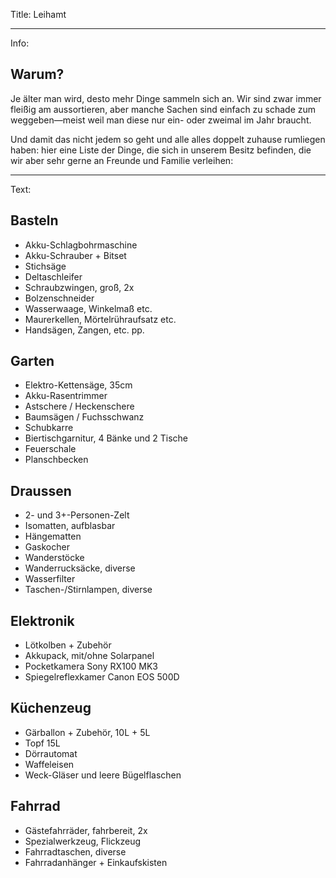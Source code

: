Title: Leihamt

----

Info: 

## Warum?

Je älter man wird, desto mehr Dinge sammeln sich an. Wir sind zwar immer fleißig am aussortieren, aber manche Sachen sind einfach zu schade zum weggeben—meist weil man diese nur ein- oder zweimal im Jahr braucht. 

Und damit das nicht jedem so geht und alle alles doppelt zuhause rumliegen haben: hier eine Liste der Dinge, die sich in unserem Besitz befinden, die wir aber sehr gerne an Freunde und Familie verleihen:

----

Text:

## Basteln

- Akku-Schlagbohrmaschine
- Akku-Schrauber + Bitset
- Stichsäge
- Deltaschleifer
- Schraubzwingen, groß, 2x
- Bolzenschneider
- Wasserwaage, Winkelmaß etc.
- Maurerkellen, Mörtelrühraufsatz etc.
- Handsägen, Zangen, etc. pp.

## Garten

- Elektro-Kettensäge, 35cm
- Akku-Rasentrimmer
- Astschere / Heckenschere
- Baumsägen / Fuchsschwanz
- Schubkarre
- Biertischgarnitur, 4 Bänke und 2 Tische
- Feuerschale
- Planschbecken

## Draussen

- 2- und 3+-Personen-Zelt
- Isomatten, aufblasbar
- Hängematten
- Gaskocher
- Wanderstöcke
- Wanderrucksäcke, diverse
- Wasserfilter
- Taschen-/Stirnlampen, diverse

## Elektronik

- Lötkolben + Zubehör
- Akkupack, mit/ohne Solarpanel
- Pocketkamera Sony RX100 MK3
- Spiegelreflexkamer Canon EOS 500D

## Küchenzeug

- Gärballon + Zubehör, 10L + 5L
- Topf 15L
- Dörrautomat
- Waffeleisen
- Weck-Gläser und leere Bügelflaschen

## Fahrrad

- Gästefahrräder, fahrbereit, 2x
- Spezialwerkzeug, Flickzeug
- Fahrradtaschen, diverse
- Fahrradanhänger + Einkaufskisten

